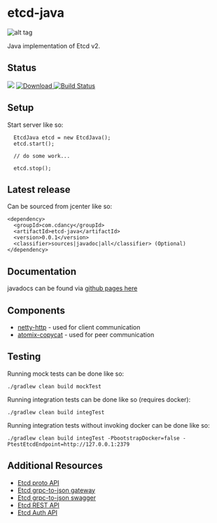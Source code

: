 # etcd-java
![alt tag](https://github.com/cdancy/etcd/blob/master/logos/etcd-horizontal-color.png)

Java implementation of Etcd v2. 

## Status
<a href='https://bintray.com/cdancy/java-libraries/etcd-java/view?source=watch' alt='Get automatic notifications about new "etcd-java" versions'><img src='https://www.bintray.com/docs/images/bintray_badge_color.png'></a>
[ ![Download](https://api.bintray.com/packages/cdancy/java-libraries/etcd-java/images/download.png) ](https://bintray.com/cdancy/java-libraries/etcd-java/_latestVersion)
[![Build Status](https://travis-ci.org/cdancy/etcd-java.svg?branch=master)](https://travis-ci.org/cdancy/etcd-java)

## Setup

Start server like so:

      EtcdJava etcd = new EtcdJava();
      etcd.start();

      // do some work...

      etcd.stop();
      
## Latest release

Can be sourced from jcenter like so:

	<dependency>
	  <groupId>com.cdancy</groupId>
	  <artifactId>etcd-java</artifactId>
	  <version>0.0.1</version>
	  <classifier>sources|javadoc|all</classifier> (Optional)
	</dependency>
	
## Documentation

javadocs can be found via [github pages here](http://cdancy.github.io/etcd-java/docs/javadoc/)

## Components

- [netty-http](https://github.com/caskdata/netty-http) \- used for client communication
- [atomix-copycat](https://github.com/atomix/copycat) \- used for peer communication
    
## Testing

Running mock tests can be done like so:

	./gradlew clean build mockTest
	
Running integration tests can be done like so (requires docker):

	./gradlew clean build integTest
	
Running integration tests without invoking docker can be done like so:

	./gradlew clean build integTest -PbootstrapDocker=false -PtestEtcdEndpoint=http://127.0.0.1:2379 

## Additional Resources

* [Etcd proto API](https://github.com/coreos/etcd/blob/master/etcdserver/etcdserverpb/rpc.proto)
* [Etcd grpc-to-json gateway](https://github.com/coreos/etcd/blob/master/Documentation/dev-guide/api_grpc_gateway.md)
* [Etcd grpc-to-json swagger](https://github.com/coreos/etcd/blob/master/Documentation/dev-guide/apispec/swagger/rpc.swagger.json)
* [Etcd REST API](https://github.com/coreos/etcd/blob/master/Documentation/api.md)
* [Etcd Auth API](https://github.com/coreos/etcd/blob/master/Documentation/auth_api.md)

